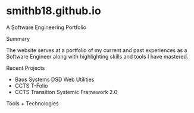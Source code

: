 # smithb18.github.io

A Software Engineering Portfolio 

Summary

The website serves at a portfolio of my current and past experiences as a Software Engineer along with highlighting skills and tools I have mastered. 

Recent Projects
  - Baus Systems DSD Web Utilities
  - CCTS T-Folio
  - CCTS Transition Systemic Framework 2.0
 
Tools + Technologies
